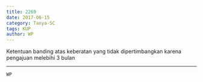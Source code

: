 ```yaml
---
title: 2269
date: 2017-06-15
category: Tanya-SC
tags: KUP
author: WP
---
```


Ketentuan banding atas keberatan yang tidak dipertimbangkan karena pengajuan melebihi 3 bulan

---



`WP`
